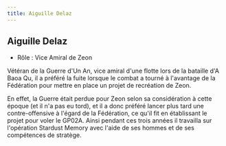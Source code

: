 ```yaml
---
title: Aiguille Delaz
---
```


Aiguille Delaz
--------------


- Rôle : Vice Amiral de Zeon


Vétéran de la Guerre d'Un An, vice amiral d'une flotte lors de la bataille d'A Baoa Qu, il a préféré la fuite lorsque le combat a tourné à l'avantage de la Fédération pour mettre en place un projet de recréation de Zeon.


En effet, la Guerre était perdue pour Zeon selon sa considération à cette époque (et il n'a pas eu tord), et il a donc préféré lancer plus tard une contre-offensive à l'égard de la Fédération, ce qu'il fit en établissant le projet pour voler le GP02A. Ainsi pendant ces trois années il travailla sur l'opération Stardust Memory avec l'aide de ses hommes et de ses compétences de stratège.

